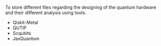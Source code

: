 To store different files regarding the designing of the quantum hardware and their different analysis using tools:

- Qiskit-Metal
- QUTIP
- Scqubits
- JaxQuantum